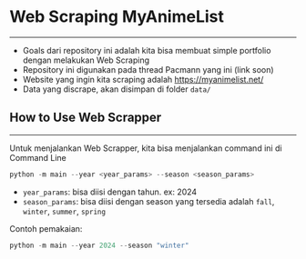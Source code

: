 # **Web Scraping MyAnimeList**
---

- Goals dari repository ini adalah kita bisa membuat simple portfolio dengan melakukan Web Scraping
- Repository ini digunakan pada thread Pacmann yang ini (link soon)
- Website yang ingin kita scraping adalah https://myanimelist.net/
- Data yang discrape, akan disimpan di folder `data/`

## **How to Use Web Scrapper**
---

Untuk menjalankan Web Scrapper, kita bisa menjalankan command ini di Command Line

```python
python -m main --year <year_params> --season <season_params>
```

- `year_params`: bisa diisi dengan tahun. ex: 2024
- `season_params`: bisa diisi dengan season yang tersedia adalah `fall`, `winter`, `summer`, `spring`

Contoh pemakaian:

```python
python -m main --year 2024 --season "winter"
```
